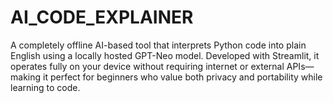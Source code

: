 # AI_CODE_EXPLAINER
A completely offline AI-based tool that interprets Python code into plain English using a locally hosted GPT-Neo model. Developed with Streamlit, it operates fully on your device without requiring internet or external APIs—making it perfect for beginners who value both privacy and portability while learning to code.
